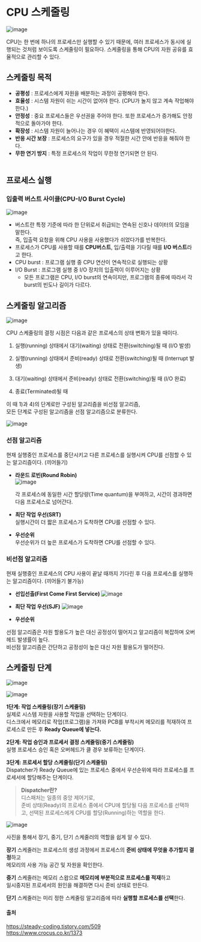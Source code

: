 # CPU 스케줄링
![image](https://github.com/dlrkdus/CS_STUDY/assets/99721126/8caf48af-eefe-4a60-8e78-645047780e0e)

CPU는 한 번에 하나의 프로세스만 실행할 수 있기 때문에, 여러 프로세스가 동시에 실행되는 것처럼 보이도록 스케줄링이 필요하다.
스케줄링을 통해 CPU의 자원 공유를 효율적으로 관리할 수 있다.

## 스케줄링 목적 

- **공평성** : 프로세스에게 자원을 배분하는 과정이 공평해야 한다.
- **효율성** : 시스템 자원이 쉬는 시간이 없어야 한다. (CPU가 놀지 않고 계속 작업해야한다.)
- **안정성** : 중요 프로세스들은 우선권을 주어야 한다. 또한 프로세스가 증가해도 안정적으로 돌아가야 한다.
- **확장성** : 시스템 자원이 늘어나는 경우 이 혜택이 시스템에 반영되어야한다.
- **반응 시간 보장** : 프로세스의 요구가 있을 경우 적절한 시간 안에 반응을 해줘야 한다.
- **무한 연기 방지** : 특정 프로세스의 작업이 무한정 연기되면 안 된다.<br><br>

## 프로세스 실행
### 입출력 버스트 사이클(CPU-I/O Burst Cycle)
![image](https://github.com/dlrkdus/CS_STUDY/assets/99721126/5b091c36-b2f7-4a11-8ac7-1e74fe811a93)

- 버스트란 특정 기준에 따라 한 단위로서 취급되는 연속된 신호나 데이터의 모임을 말한다.<br>
즉, 입출력 요청을 위해 CPU 사용을 사용했다가 쉬었다가를 반복한다.
- 프로세스가 CPU를 사용할 때를 **CPU버스트**, 입/출력을 기다릴 때를 **I/O 버스트**라고 한다.
- CPU burst : 프로그램 실행 중 CPU 연산이 연속적으로 실행되는 상황
- I/O Burst : 프로그램 실행 중 I/O 장치의 입출력이 이루어지는 상황
  - 모든 프로그램은 CPU, I/O burst의 연속이지만, 프로그램의 종류에 따라서 각 burst의 빈도나 길이가 다르다.


## 스케줄링 알고리즘 
![image](https://github.com/dlrkdus/CS_STUDY/assets/99721126/1d4aae07-214d-4711-ac40-6d681560327c)

CPU 스케줄링의 결정 시점은 다음과 같은 프로세스의 상태 변화가 있을 때이다.

1) 실행(running) 상태에서 대기(waiting) 상태로 전환(switching)될 때 (I/O 발생)

2) 실행(running) 상태에서 준비(ready) 상태로 전환(switching)될 때 (Interrupt 발생)

3) 대기(waiting) 상태에서 준비(ready) 상태로 전환(switching)될 때 (I/O 완료)

4) 종료(Terminated)될 때

이 때 1)과 4)의 단계로만 구성된 알고리즘을 비선점 알고리즘, <br>
모든 단계로 구성된 알고리즘을 선점 알고리즘으로 분류한다.

![image](https://github.com/dlrkdus/CS_STUDY/assets/99721126/ec608dd4-4eff-46fc-87d0-c374ae5966c4)

### 선점 알고리즘
 현재 실행중인 프로세스를 중단시키고 다른 프로세스를 실행시켜 CPU를 선점할 수 있는 알고리즘이다. (끼어들기)
 
 - **라운드 로빈(Round Robin)** <br>
 ![image](https://github.com/dlrkdus/CS_STUDY/assets/99721126/e5412df1-e57f-499b-8a61-293c05cee048)

   각 프로세스에 동일한 시간 할당량(Time quantum)을 부여하고, 시간이 경과하면 다음 프로세스로 넘어간다.
 - **최단 작업 우선(SRT)** <br>
   실행시간이 더 짧은 프로세스가 도착하면 CPU를 선점할 수 있다.
 - **우선순위** <br>
   우선순위가 더 높은 프로세스가 도착하면 CPU를 선점할 수 있다.
### 비선점 알고리즘 
  현재 실행중인 프로세스의 CPU 사용이 끝날 때까지 기다린 후 다음 프로세스를 실행하는 알고리즘이다. (끼어들기 불가능)

  - **선입선출(First Come First Service)**
   ![image](https://github.com/dlrkdus/CS_STUDY/assets/99721126/09c39e62-1ae4-4340-97fc-ece94df4af64)

  - **최단 작업 우선(SJF)**
    ![image](https://github.com/dlrkdus/CS_STUDY/assets/99721126/765dfdef-d03f-4f2f-8a95-0b3534374b8e)

  - **우선순위**

선점 알고리즘은 자원 할용도가 높은 대신 공정성이 떨어지고 알고리즘이 복잡하며 오버헤드 발생률이 높다.   <br>
비선점 알고리즘은 간단하고 공정성이 높은 대신 자원 활용도가 떨어진다.

## 스케줄링 단계
![image](https://github.com/dlrkdus/CS_STUDY/assets/99721126/8b04021a-d439-48fb-843d-cbe9e5cfcbb6)

![image](https://github.com/dlrkdus/CS_STUDY/assets/99721126/5a679b6d-8461-4b37-a34b-343facbe8acd)


**1단계: 작업 스케줄링(장기 스케줄링)** <br>
  실제로 시스템 자원을 사용할 작업을 선택하는 단계이다.<br>
  디스크에서 메모리로 작업(프로그램)을 가져와 PCB를 부착시켜 메모리를 적재하여 프로세스로 만든 후 **Ready Queue에 넣는다.** <br>
  
**2단계: 작업 승인과 프로세서 결정 스케줄링(중기 스케줄링)** <br>
  실행 프로세스 승인 혹은 오버헤드가 클 경우 보류하는 단계이다. <br>
  
**3단계: 프로세서 할당 스케줄링(단기 스케줄링)** <br>
   Dispatcher가 Ready Queue에 있는 프로세스 중에서 우선순위에 따라 프로세스를 프로세서에 할당해주는 단계이다.
   > **Dispatcher란?** <br>
   > 디스패처는 일종의 중앙 제어기로,<br>
   > 준비 상태(Ready)의 프로세스 중에서 CPU에 할당될 다음 프로세스를 선택하고, 선택된 프로세스에게 CPU를 할당(Running)하는 역할을 한다.

![image](https://github.com/dlrkdus/CS_STUDY/assets/99721126/0f95b9f1-04c9-4fb6-8f8c-0a939d0c8762)

사진을 통해서 장기, 중기, 단기 스케줄러의 역할을 쉽게 알 수 있다.<br>

**장기** 스케줄러는 프로세스의 생성 과정에서 프로세스의 **준비 상태에 무엇을 추가할지 결정**하고<br> 메모리의 사용 가능 공간 및 자원을 확인한다.<br>

**중기** 스케줄러는 메모리 스왑으로 **메모리에 부분적으로 프로세스를 적재**하고<br> 일시중지된 프로세서의 원인을 해결하면 다시 준비 상태로 만든다.<br>

**단기** 스케줄러는 미리 정한 스케줄링 알고리즘에 따라 **실행할 프로세스를 선택**한다.




#### 출처
https://steady-coding.tistory.com/509 <br>
https://www.crocus.co.kr/1373

  
